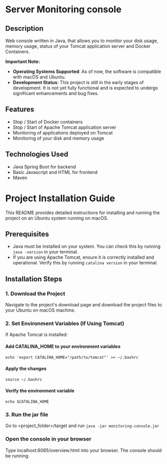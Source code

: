 # Server Monitoring console

## Description
Web console written in Java, that allows you to monitor your disk usage, memory usage, status of your Tomcat application server and Docker Containers. 

**Important Note:**
- **Operating Systems Supported**: As of now, the software is compatible with macOS and Ubuntu.
- **Development Status**: This project is still in the early stages of development. It is not yet fully functional and is expected to undergo significant enhancements and bug fixes. 

## Features
- Stop / Start of Docker containers
- Stop / Start of Apache Tomcat application server
- Monitoring of applications deployed on Tomcat
- Monitoring of your disk and memory usage

## Technologies Used
- Java Spring Boot for backend
- Basic Javascript and HTML for frontend
- Maven

# Project Installation Guide

This README provides detailed instructions for installing and running the project on an Ubuntu system running on macOS.

## Prerequisites

- Java must be installed on your system. You can check this by running `java -version` in your terminal.
- If you are using Apache Tomcat, ensure it is correctly installed and operational. Verify this by running `catalina version` in your terminal.

## Installation Steps

### 1. Download the Project

Navigate to the project's download page and download the project files to your Ubuntu on macOS machine.

### 2. Set Environment Variables (If Using Tomcat)

If Apache Tomcat is installed:
#### Add CATALINA_HOME to your environment variables
`echo 'export CATALINA_HOME="/path/to/tomcat"' >> ~/.bashrc`

#### Apply the changes
`source ~/.bashrc`

#### Verify the environment variable
`echo $CATALINA_HOME`

### 3. Run the jar file
Go to <project_folder>/target and run `java -jar monitoring-console.jar`

### Open the console in your browser
Type localhost:8085/overview.html into your browser. The console should be running. 


